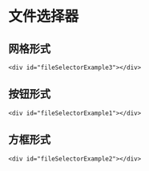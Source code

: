 # 文件选择器


## 网格形式

```html:example
<div id="fileSelectorExample3"></div>
```

## 按钮形式

```html:example
<div id="fileSelectorExample1"></div>
```

## 方框形式

```html:example
<div id="fileSelectorExample2"></div>
```
